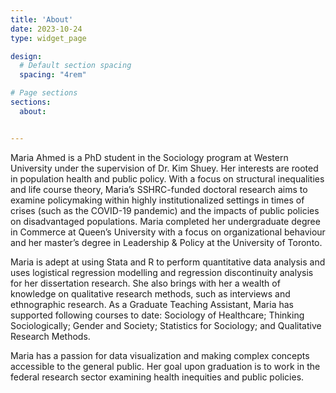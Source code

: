 ```yaml
---
title: 'About'
date: 2023-10-24
type: widget_page

design:
  # Default section spacing
  spacing: "4rem"

# Page sections
sections:
  about:


---
```


Maria Ahmed is a PhD student in the Sociology program at Western University under the supervision of Dr. Kim Shuey. Her interests are rooted in population health and public policy. With a focus on structural inequalities and life course theory, Maria’s SSHRC-funded doctoral research aims to examine policymaking within highly institutionalized settings in times of crises (such as the COVID-19 pandemic) and the impacts of public policies on disadvantaged populations. Maria completed her undergraduate degree in Commerce at Queen’s University with a focus on organizational behaviour and her master’s degree in Leadership & Policy at the University of Toronto. 

Maria is adept at using Stata and R to perform quantitative data analysis and uses logistical regression modelling and regression discontinuity analysis for her dissertation research. She also brings with her a wealth of knowledge on qualitative research methods, such as interviews and ethnographic research. As a Graduate Teaching Assistant, Maria has supported following courses to date: Sociology of Healthcare; Thinking Sociologically; Gender and Society; Statistics for Sociology; and Qualitative Research Methods.

Maria has a passion for data visualization and making complex concepts accessible to the general public. Her goal upon graduation is to work in the federal research sector examining health inequities and public policies. 